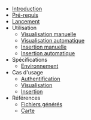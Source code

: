 * [Introduction](/)
* [Pré-requis](/doc/prerequis)
* [Lancement](/doc/lancement)
* Utilisation
    * [Visualisation manuelle](/doc/utilisation/visu-manuelle)
    * [Visualisation automatique](/doc/utilisation/visu-automatique)
    * [Insertion manuelle](/doc/utilisation/insertion-manuelle)
    * [Insertion automatique](/doc/utilisation/insertion-automatique)
* Spécifications
    * [Environnement](/doc/specs/env)
* Cas d'usage
    * [Authentification](/doc/specs/login)
    * [Visualisation](/doc/specs/visualisation)
    * [Insertion](/doc/specs/insertion)
* Références
    * [Fichiers générés](/doc/ref/files)
    * [Carte](/doc/ref/map)